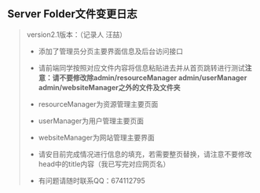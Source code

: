 ## Server Folder文件变更日志

> version2.1版本：（记录人 汪喆）
>
> * 添加了管理员分页主要界面信息及后台访问接口 
>
> * 请前端同学按照对应文件内容将信息粘贴进去并从首页跳转进行测试<b>注意：请不要修改除admin/resourceManager   admin/userManager   admin/websiteManager之外的文件及文件夹</b>
> * resourceManager为资源管理主要页面
> * userManager为用户管理主要页面
> * websiteManager为网站管理主要界面
> * 请安目前完成情况进行信息的填充，若需要整页替换，请注意不要修改head中的title内容（我已写完对应网页名）
> * 有问题请随时联系QQ：674112795
